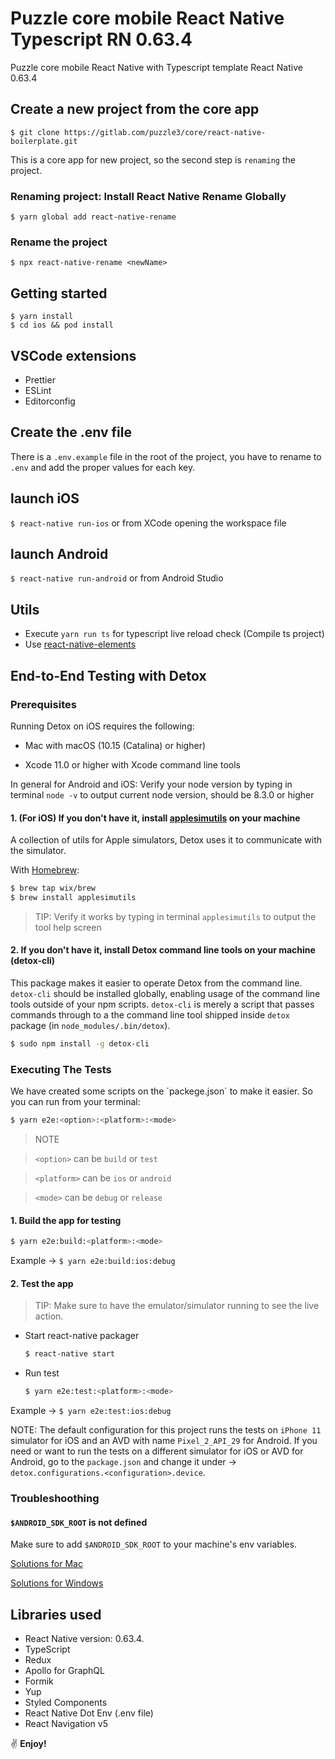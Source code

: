 # Puzzle core mobile React Native Typescript RN 0.63.4

Puzzle core mobile React Native with Typescript template React Native 0.63.4

## Create a new project from the core app

`$ git clone https://gitlab.com/puzzle3/core/react-native-boilerplate.git`

This is a core app for new project, so the second step is `renaming` the project.

### Renaming project: Install React Native Rename Globally

```
$ yarn global add react-native-rename
```

### Rename the project

```
$ npx react-native-rename <newName>
```

## Getting started

```
$ yarn install
$ cd ios && pod install
```

## VSCode extensions

- Prettier
- ESLint
- Editorconfig

## Create the .env file

There is a `.env.example` file in the root of the project, you have to rename to `.env` and add the proper values for each key.

## launch iOS

`$ react-native run-ios` or from XCode opening the workspace file

## launch Android

`$ react-native run-android` or from Android Studio

## Utils

- Execute `yarn run ts` for typescript live reload check (Compile ts project)
- Use [react-native-elements](https://react-native-training.github.io/react-native-elements/docs/overview.html)


## End-to-End Testing with Detox

### Prerequisites

Running Detox on iOS requires the following:

* Mac with macOS (10.15 (Catalina) or higher)

* Xcode 11.0 or higher with Xcode command line tools

In general for Android and iOS: Verify your node version by typing in terminal `node -v` to output current node version, should be 8.3.0 or higher

#### 1. (For iOS) If you don't have it, install [applesimutils](https://github.com/wix/AppleSimulatorUtils) on your machine

A collection of utils for Apple simulators, Detox uses it to communicate with the simulator. 

With [Homebrew](https://brew.sh/):

```sh
$ brew tap wix/brew
$ brew install applesimutils
```

> TIP: Verify it works by typing in terminal `applesimutils` to output the tool help screen

#### 2. If you don't have it, install Detox command line tools on your machine (detox-cli)

This package makes it easier to operate Detox from the command line. `detox-cli` should be installed globally, enabling usage of the command line tools outside of your npm scripts. `detox-cli` is merely a script that passes commands through to a the command line tool shipped inside `detox` package (in `node_modules/.bin/detox`).

  ```sh
  $ sudo npm install -g detox-cli
  ```

### Executing The Tests

We have created some scripts on the ´packege.json` to make it easier. So you can run from your terminal:

```sh
$ yarn e2e:<option>:<platform>:<mode>
```

> NOTE 

> `<option>` can be `build` or `test`

> `<platform>` can be `ios` or `android`

> `<mode>` can be `debug` or `release`

#### 1. Build the app for testing

```sh
$ yarn e2e:build:<platform>:<mode>
```

Example -> `$ yarn e2e:build:ios:debug`

#### 2. Test the app

> TIP: Make sure to have the emulator/simulator running to see the live action.

* Start react-native packager
 
  ```sh
  $ react-native start
  ```

* Run test

  ```sh
  $ yarn e2e:test:<platform>:<mode>
  ```

Example -> `$ yarn e2e:test:ios:debug`

NOTE: The default configuration for this project runs the tests on `iPhone 11` simulator for iOS and an AVD with name `Pixel_2_API_29` for Android.
If you need or want to run the tests on a different simulator for iOS or AVD for Android, go to the `package.json` and change it under -> `detox.configurations.<configuration>.device`.

### Troubleshoothing

#### `$ANDROID_SDK_ROOT` is not defined

Make sure to add `$ANDROID_SDK_ROOT` to your machine's env variables.

[Solutions for Mac](https://stackoverflow.com/questions/29391511/where-is-android-sdk-root-and-how-do-i-set-it/53138471)

[Solutions for Windows](https://stackoverflow.com/questions/23042638/how-do-i-set-android-sdk-home-environment-variable)

## Libraries used

- React Native version: 0.63.4.
- TypeScript
- Redux
- Apollo for GraphQL
- Formik
- Yup
- Styled Components
- React Native Dot Env (.env file)
- React Navigation v5

:v: **Enjoy!**
